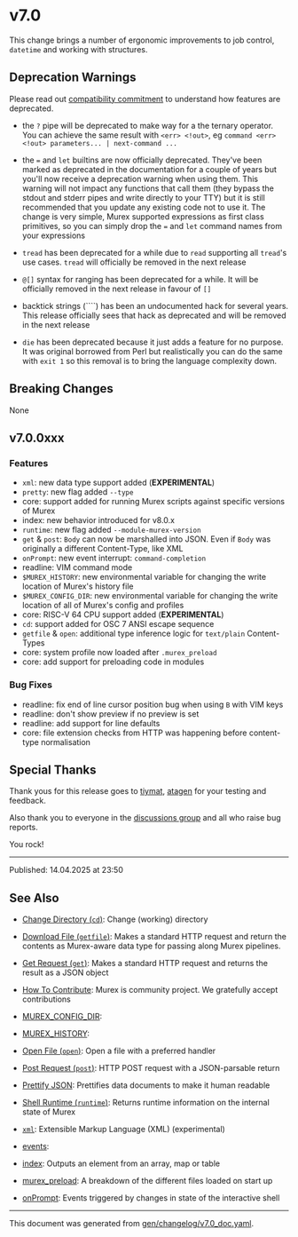 # v7.0

This change brings a number of ergonomic improvements to job control, `datetime` and working with structures.

## Deprecation Warnings

Please read out [compatibility commitment](https://murex.rocks/compatibility.html) to understand how features are deprecated.

* the `?` pipe will be deprecated to make way for a the ternary operator. You can achieve the same result with `<err> <!out>`, eg `command <err> <!out> parameters... | next-command ...`
  
* the `=` and `let` builtins are now officially deprecated. They've been marked as deprecated in the documentation for a couple of years but you'll now receive a deprecation warning when using them. This warning will not impact any functions that call them (they bypass the stdout and stderr pipes and write directly to your TTY) but it is still recommended that you update any existing code not to use it. The change is very simple, Murex supported expressions as first class primitives, so you can simply drop the `=` and `let` command names from your expressions

* `tread` has been deprecated for a while due to `read` supporting all `tread`'s use cases. `tread` will officially be removed in the next release

* `@[]` syntax for ranging has been deprecated for a while. It will be officially removed in the next release in favour of `[]`

* backtick strings (````) has been an undocumented hack for several years. This release officially sees that hack as deprecated and will be removed in the next release

* `die` has been deprecated because it just adds a feature for no purpose. It was original borrowed from Perl but realistically you can do the same with `exit 1` so this removal is to bring the language complexity down.

## Breaking Changes

None

## v7.0.0xxx

### Features

* `xml`: new data type support added (**EXPERIMENTAL**)
* `pretty`: new flag added `--type`
* core: support added for running Murex scripts against specific versions of Murex
* index: new behavior introduced for v8.0.x
* `runtime`: new flag added `--module-murex-version`
* `get` & `post`: `Body` can now be marshalled into JSON. Even if `Body` was originally a different Content-Type, like XML
* `onPrompt`: new event interrupt: `command-completion`
* readline: VIM command mode
* `$MUREX_HISTORY`: new environmental variable for changing the write location of Murex's history file
* `$MUREX_CONFIG_DIR`: new environmental variable for changing the write location of all of Murex's config and profiles
* core: RISC-V 64 CPU support added (**EXPERIMENTAL**)
* `cd`: support added for OSC 7 ANSI escape sequence
* `getfile` & `open`: additional type inference logic for `text/plain` Content-Types
* core: system profile now loaded after `.murex_preload`
* core: add support for preloading code in modules

### Bug Fixes

* readline: fix end of line cursor position bug when using `B` with VIM keys
* readline: don't show preview if no preview is set
* readline: add support for line defaults
* core: file extension checks from HTTP was happening before content-type normalisation

## Special Thanks

Thank yous for this release goes to [tiymat](https://github.com/tiymat), [atagen](https://github.com/atagen) for your testing and feedback.

Also thank you to everyone in the [discussions group](https://github.com/lmorg/murex/discussions) and all who raise bug reports.

You rock!

<hr>

Published: 14.04.2025 at 23:50

## See Also

* [Change Directory (`cd`)](../commands/cd.md):
  Change (working) directory
* [Download File (`getfile`)](../commands/getfile.md):
  Makes a standard HTTP request and return the contents as Murex-aware data type for passing along Murex pipelines.
* [Get Request (`get`)](../commands/get.md):
  Makes a standard HTTP request and returns the result as a JSON object
* [How To Contribute](../Murex/CONTRIBUTING.md):
  Murex is community project. We gratefully accept contributions
* [MUREX_CONFIG_DIR](../changelog/MUREX_CONFIG_DIR.md):
  
* [MUREX_HISTORY](../changelog/MUREX_HISTORY.md):
  
* [Open File (`open`)](../commands/open.md):
  Open a file with a preferred handler
* [Post Request (`post`)](../commands/post.md):
  HTTP POST request with a JSON-parsable return
* [Prettify JSON](../commands/pretty.md):
  Prettifies data documents to make it human readable
* [Shell Runtime (`runtime`)](../commands/runtime.md):
  Returns runtime information on the internal state of Murex
* [`xml`](../types/xml.md):
  Extensible Markup Language (XML) (experimental)
* [events](../changelog/events.md):
  
* [index](../parser/item-index.md):
  Outputs an element from an array, map or table
* [murex_preload](../user-guide/profile.md):
  A breakdown of the different files loaded on start up
* [onPrompt](../events/onprompt.md):
  Events triggered by changes in state of the interactive shell

<hr/>

This document was generated from [gen/changelog/v7.0_doc.yaml](https://github.com/lmorg/murex/blob/master/gen/changelog/v7.0_doc.yaml).